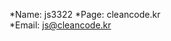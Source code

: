 *Name: js3322
*Page: cleancode.kr    
*Email: js@cleancode.kr

<!---
JS3322/JS3322 is a ✨ special ✨ repository because its `README.md` (this file) appears on your GitHub profile.
You can click the Preview link to take a look at your changes.
--->
